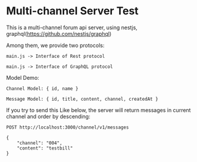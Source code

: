 # Multi-channel Server Test

This is a multi-channel forum api server, using nestjs, graphql(https://github.com/nestjs/graphql)

Among them, we provide two protocols:

```
main.js -> Interface of Rest protocol

main.js -> Interface of GraphQL protocol
```


Model Demo:

```
Channel Model: { id, name }

Message Model: { id, title, content, channel, createdAt }

```

If you try to send this Like below, the server will return messages in current channel and order by descending:

```
POST http://localhost:3000/channel/v1/messages

{
    "channel": "004",
	"content": "testbill"
}
```
